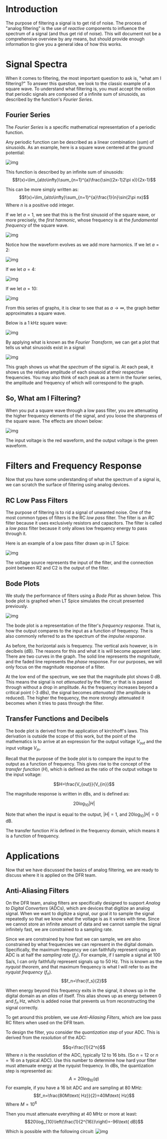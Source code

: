 # Introduction

The purpose of filtering a signal is to get rid of noise.
The process of "analog filtering" is the use of *reactive* components to influence the spectrum of a signal (and thus get rid of noise).
This will document not be a comprehensive overview by any means, but should provide enough information to give you a general idea of how this works.

# Signal Spectra

When it comes to filtering, the most important question to ask is, "what am I filtering?"
To answer this question, we look to the classic example of a square wave.
To understand what filtering is, you must accept the notion that periodic signals are composed of a infinite sum of sinusoids, as described by the function's *Fourier Series*.

## Fourier Series

The *Fourier Series* is a specific mathematical representation of a periodic function.

Any periodic function can be described as a linear combination (sum) of sinusoids.
As an example, here is a square wave centered at the ground potential:

![img](figures\square_wave.JPG)

This function is described by an infinite sum of sinusoids:
$$f(x)=\lim_{a\to\infty}\sum_{n=1}^{a}\frac{\sin((2x-1)2\pi x)}{2x-1}$$

This can be more simply written as:
$$f(x)=\lim_{a\to\infty}\sum_{n=1}^{a}\frac{1}{n}\sin(2\pi nx)$$
Where $n$ is a positive odd integer.

If we let $a=1$, we see that this is the first sinusoid of the square wave, or more precisely, the *first harmonic*, whose frequency is at the *fundamental frequency* of the square wave.

![img](figures\square_wave_2.JPG)

Notice how the waveform evolves as we add more harmonics. If we let $a=2$:

![img](figures\square_wave_3.JPG)

If we let $a=4$:

![img](figures\square_wave_4.JPG)

If we let $a=10$:

![img](figures\square_wave_5.JPG)

From this series of graphs, it is clear to see that as $a\to\infty$, the graph better approximates a square wave.

Below is a 1 kHz square wave:

![img](figures\square_wave_1kHz.png)

By applying what is known as the *Fourier Transform*, we can get a plot that tells us what sinusoids exist in a signal:

![img](figures\square_wave_1kHz_bode.png)

This graph shows us what the *spectrum* of the signal is.
At each peak, it shows us the relative amplitude of each sinusoid at their respective frequencies.
You may also think of each peak as a term in the fourier series, the amplitude and frequency of which will correspond to the graph.

## So, What am I Filtering?

When you put a square wave through a low pass filter, you are attenuating the higher frequency elements of the signal, and you loose the sharpness of the square wave. The effects are shown below:

![img](figures\lpf_tran_sim.JPG)

The input voltage is the red waveform, and the output voltage is the green waveform.

# Filters and Frequency Response

Now that you have some understanding of what the spectrum of a signal is, we can scratch the surface of filtering using analog devices.

## RC Low Pass Filters

The purpose of filtering is to rid a signal of unwanted noise. 
One of the most common types of filters is the RC *low pass* filter. 
The filter is an *RC* filter because it uses exclusively resistors and capacitors.
The filter is called a *low pass* filter because it only allows low frequency energy to pass through it.

Here is an example of a low pass filter drawn up in LT Spice:

![img](figures\lpf.JPG)

The voltage source represents the input of the filter, and the connection point between R2 and C2 is the output of the filter.

## Bode Plots

We study the performance of filters using a *Bode Plot* as shown below. This bode plot is graphed when LT Spice simulates the circuit presented previously.

![img](figures\lpf_bode.JPG)

The bode plot is a representation of the filter's *frequency response*. That is, how the output compares to the input as a function of frequency. The is also commonly referred to as the spectrum of the *impulse response*.

As before, the horizontal axis is frequency. The vertical axis however, is in decibels (dB). The reasons for this and what it is will become apparent later. There are two curves in the graph. The solid line represents the *magnitude*, and the faded line represents the *phase* response.
For our purposes, we will only focus on the magnitude response of a filter.

At the low end of the spectrum, we see that the magnitude plot shows 0 dB.
This means the signal is not *attenuated* by the filter, or that is is passed through without a drop in amplitude.
As the frequency increases beyond a critical point (-3 dBs), the signal becomes *attenuated* (the amplitude is reduced).
The higher the frequency, the more strongly attenuated it becomes when it tries to pass through the filter.

## Transfer Functions and Decibels

The bode plot is derived from the application of kirchhoff's laws.
This derivation is outside the scope of this work, but the point of the mathematics is to arrive at an expression for the output voltage $V_{out}$ and the input voltage $V_{in}$.

Recall that the purpose of the bode plot is to compare the input to the output as a function of frequency. This gives rise to the concept of the *transfer function* ($H$), which is defined as the ratio of the output voltage to the input voltage:

$$H=\frac{V_{out}}{V_{in}}$$

The magnitude response is written in dBs, and is defined as:

$$20\log_{10}|H|$$

Note that when the input is equal to the output, $|H|=1$, and $20\log_{10}|H|=0$ dB.

The transfer function $H$ is defined in the frequency domain, which means it is a function of frequency.

# Applications

Now that we have discussed the basics of analog filtering, we are ready to discuss where it is applied on the DFR team.

## Anti-Aliasing Filters

On the DFR team, analog filters are specifically designed to support *Analog to Digital Converters* (ADCs), which are devices that digitize an analog signal.
When we want to digitize a signal, our goal it to sample the signal repeatedly so that we know what the voltage is as it varies with time.
Since we cannot store an infinite amount of data and we cannot sample the signal infinitely fast, we are constrained to a sampling rate.

Since we are constrained by how fast we can sample, we are also constrained by what frequencies we can represent in the digital domain.
Specifically, the maximum frequency we can faithfully represent using an ADC is at half the *sampling rate* ($f_s$).
For example, if I sample a signal at 100 Sa/s, I can only faithfully represent signals up to 50 Hz. This is known as the *nyquist theorem*, and that maximum frequency is what I will refer to as the *nyquist frequency* ($f_n$).
$$f_n=\frac{f_s}{2}$$

When energy beyond this frequency exits in the signal, it shows up in the digital domain as an *alias* of itself. This alias shows up as energy between 0 and $f_n$ Hz, which is added noise that prevents us from reconstructing the signal correctly.

To get around this problem, we use *Anti-Aliasing Filters*, which are low pass RC filters when used on the DFR team.

To design the filter, you consider the *quantization step* of your ADC.
This is derived from the *resolution* of the ADC:

$$q=\frac{1}{2^n}$$
Where $n$ is the resolution of the ADC, typically 12 to 16 bits. (So $n=12$ or $n=16$ on a typical ADC). Use this number to determine how hard your filter must attenuate energy at the nyquist frequency.
In dBs, the quantization step is represented as:
$$A=20\log_{10}(q)$$
For example, if you have a 16 bit ADC and are sampling at 80 MHz:
$$f_n=\frac{80M\text{ Hz}}{2}=40M\text{ Hz}$$
Where $M=10^6$

Then you must attenuate everything at 40 MHz or more at least:
$$20\log_{10}\left(\frac{1}{2^{16}}\right)=-96\text{ dB}$$

Which is possible with the following circuit:
![img](figures\lpf.JPG)
